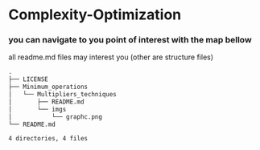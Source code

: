# Complexity-Optimization

### you can navigate to you point of interest with the map bellow
all readme.md files may interest you (other are structure files)
```txt
.
├── LICENSE
├── Minimum_operations
│   └── Multipliers_techniques
│       ├── README.md
│       └── imgs
│           └── graphc.png
└── README.md

4 directories, 4 files
```

